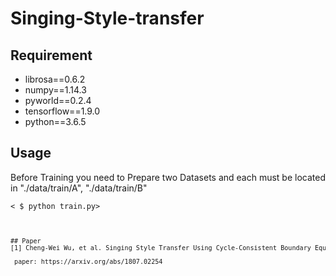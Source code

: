 # Singing-Style-transfer

## Requirement
- librosa==0.6.2
- numpy==1.14.3
- pyworld==0.2.4
- tensorflow==1.9.0
- python==3.6.5

## Usage
Before Training you need to Prepare two Datasets and each must be located in "./data/train/A", "./data/train/B"

<pre><code>< $ python train.py><code><pre>



## Paper
[1] Cheng-Wei Wu, et al. Singing Style Transfer Using Cycle-Consistent Boundary Equilibrium Generative Adversarial Networks. 2018 
<br> paper: https://arxiv.org/abs/1807.02254
